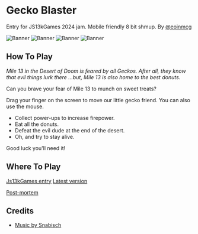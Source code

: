 # Gecko Blaster

Entry for JS13kGames 2024 jam. Mobile friendly 8 bit shmup.
By [@eoinmcg](https://twitter.com/eoinmcg)

 ![Banner](https://raw.githubusercontent.com/eoinmcg/gecko/main/promo/title.png "Banner")
 ![Banner](https://raw.githubusercontent.com/eoinmcg/gecko/main/promo/screenshot-title.png "Banner")
 ![Banner](https://raw.githubusercontent.com/eoinmcg/gecko/main/promo/screenshot-2.png "Banner")
 ![Banner](https://raw.githubusercontent.com/eoinmcg/gecko/main/promo/screenshot-3.png "Banner")

## How To Play

*Mile 13 in the Desert of Doom is feared by all Geckos.*
*After all, they know that evil things lurk there*
*...but, Mile 13 is also home to the best donuts.*

Can you brave your fear of Mile 13 to munch on sweet treats?

Drag your finger on the screen to move our little gecko friend.
You can also use the mouse.

- Collect power-ups to increase firepower.
- Eat all the donuts.
- Defeat the evil dude at the end of the desert.
- Oh, and try to stay alive.

Good luck you'll need it!

## Where To Play

[Js13kGames entry](https://dev.js13kgames.com/2024/games/gecko-blaster)
[Latest version](https://eoinmcgrath.com/gecko)

[Post-mortem](https://eoinmcgrath.com/gecko/post-mortem.html)

## Credits

- [Music by Snabisch](https://snabisch.itch.io/free-music-sequences-for-pico-8)
